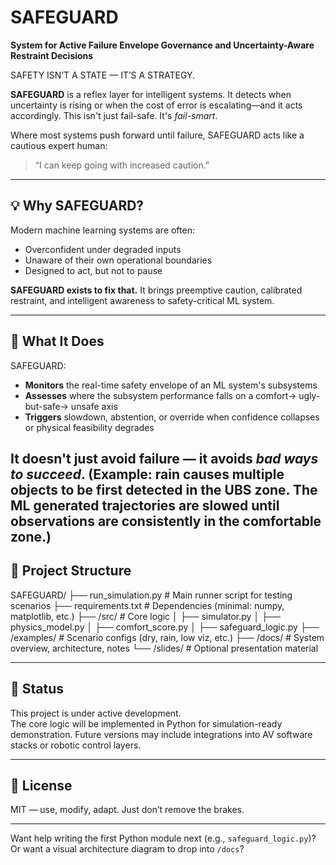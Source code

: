 # SAFEGUARD

**System for Active Failure Envelope Governance and Uncertainty-Aware Restraint Decisions**

SAFETY ISN’T A STATE — IT’S A STRATEGY.

**SAFEGUARD** is a reflex layer for intelligent systems. It detects when uncertainty is rising or when the cost of error is escalating—and it acts accordingly. This isn't just fail-safe. It's *fail-smart*.

Where most systems push forward until failure, SAFEGUARD acts like a cautious expert human:  
> “I can keep going with increased caution.”

---

## 💡 Why SAFEGUARD?

Modern machine learning systems are often:
- Overconfident under degraded inputs
- Unaware of their own operational boundaries
- Designed to act, but not to pause

**SAFEGUARD exists to fix that.** It brings preemptive caution, calibrated restraint, and intelligent awareness to safety-critical ML system.

---

## 🔧 What It Does

SAFEGUARD:
- **Monitors** the real-time safety envelope of an ML system's subsystems
- **Assesses** where the subsystem performance falls on a comfort-> ugly-but-safe-> unsafe axis
- **Triggers** slowdown, abstention, or override when confidence collapses or physical feasibility degrades

It doesn't just avoid failure — it avoids *bad ways to succeed*.
(Example: rain causes multiple objects to be first detected in the UBS zone.  The ML generated trajectories are slowed until observations are consistently in the comfortable zone.)
---

## 📁 Project Structure

SAFEGUARD/
├── run_simulation.py # Main runner script for testing scenarios
├── requirements.txt # Dependencies (minimal: numpy, matplotlib, etc.)
├── /src/ # Core logic
│ ├── simulator.py
│ ├── physics_model.py
│ ├── comfort_score.py
│ ├── safeguard_logic.py
├── /examples/ # Scenario configs (dry, rain, low viz, etc.)
├── /docs/ # System overview, architecture, notes
└── /slides/ # Optional presentation material

---

## 🚀 Status

This project is under active development.  
The core logic will be implemented in Python for simulation-ready demonstration. Future versions may include integrations into AV software stacks or robotic control layers.

---

## 📜 License

MIT — use, modify, adapt. Just don’t remove the brakes.

---

Want help writing the first Python module next (e.g., `safeguard_logic.py`)? Or want a visual architecture diagram to drop into `/docs`?
